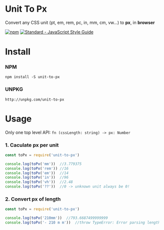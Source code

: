 # Unit To Px
Convert any CSS unit (pt, em, rem, pc, in, mm, cm, vw...) to **px**, in **browser**

[![npm](https://img.shields.io/npm/v/cssobj.svg "Version")](https://www.npmjs.com/package/cssobj)
[![Standard - JavaScript Style Guide](https://img.shields.io/badge/code%20style-standard-brightgreen.svg)](http://standardjs.com/)

# Install

### NPM

``` shell
npm install -S unit-to-px
```

### UNPKG

``` shell
http://unpkg.com/unit-to-px
```

# Usage

Only one top level API: `fn (cssLength: string) -> px: Number`

### 1. Caculate **px per unit**

``` javascript
const toPx = require('unit-to-px')

console.log(toPx('mm'))  //3.779375
console.log(toPx('rem')) //16
console.log(toPx('em'))  //14
console.log(toPx('in'))  //96
console.log(toPx('vh'))  //2.48
console.log(toPx('??'))  //0 -> unknown unit always be 0!
```

### 2. Convert **px of length**

``` javascript
const toPx = require('unit-to-px')

console.log(toPx('210mm'))  //793.6687499999999
console.log(toPx('- 210 m m'))  //throw TypeError: Error parsing length
```


